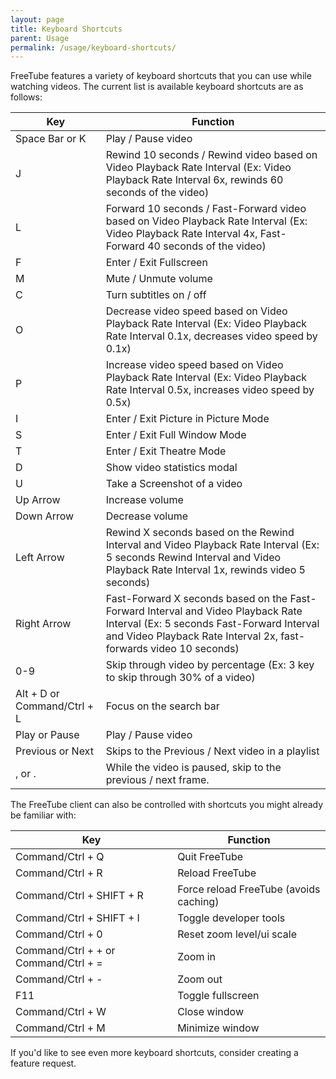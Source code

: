 ```yaml
---
layout: page
title: Keyboard Shortcuts
parent: Usage
permalink: /usage/keyboard-shortcuts/
---
```


FreeTube features a variety of keyboard shortcuts that you can use while watching videos. The current list is available keyboard shortcuts are as follows:

| Key                          | Function                                                                                                                                                                                             |
| ---------------------------- | ---------------------------------------------------------------------------------------------------------------------------------------------------------------------------------------------------- |
| Space Bar or K               | Play / Pause video                                                                                                                                                                                   |
| J                            | Rewind 10 seconds / Rewind video based on Video Playback Rate Interval (Ex: Video Playback Rate Interval 6x, rewinds 60 seconds of the video)                                                        |
| L                            | Forward 10 seconds / Fast-Forward video based on Video Playback Rate Interval (Ex: Video Playback Rate Interval 4x, Fast-Forward 40 seconds of the video)                                            |
| F                            | Enter / Exit Fullscreen                                                                                                                                                                              |
| M                            | Mute / Unmute volume                                                                                                                                                                                 |
| C                            | Turn subtitles on / off                                                                                                                                                                              |
| O                            | Decrease video speed based on Video Playback Rate Interval (Ex: Video Playback Rate Interval 0.1x, decreases video speed by 0.1x)                                                                    |
| P                            | Increase video speed based on Video Playback Rate Interval (Ex: Video Playback Rate Interval 0.5x, increases video speed by 0.5x)                                                                    |
| I                            | Enter / Exit Picture in Picture Mode                                                                                                                                                                 |
| S                            | Enter / Exit Full Window Mode                                                                                                                                                                        |
| T                            | Enter / Exit Theatre Mode                                                                                                                                                                            |
| D                            | Show video statistics modal                                                                                                                                                                          |
| U                            | Take a Screenshot of a video                                                                                                                                                                         |
| Up Arrow                     | Increase volume                                                                                                                                                                                      |
| Down Arrow                   | Decrease volume                                                                                                                                                                                      |
| Left Arrow                   | Rewind X seconds based on the Rewind Interval and Video Playback Rate Interval (Ex: 5 seconds Rewind Interval and Video Playback Rate Interval 1x, rewinds video 5 seconds)                          |
| Right Arrow                  | Fast-Forward X seconds based on the Fast-Forward Interval and Video Playback Rate Interval (Ex: 5 seconds Fast-Forward Interval and Video Playback Rate Interval 2x, fast-forwards video 10 seconds) |
| 0-9                          | Skip through video by percentage (Ex: 3 key to skip through 30% of a video)                                                                                                                          |
| Alt + D or Command/Ctrl + L  | Focus on the search bar                                                                                                                                                                              |
| Play or Pause                | Play / Pause video                                                                                                                                                                                   |
| Previous or Next             | Skips to the Previous / Next video in a playlist                                                                                                                                                     |
| , or .                       | While the video is paused, skip to the previous / next frame.                                                                                                                                        |

The FreeTube client can also be controlled with shortcuts you might already be familiar with:

| Key                                  | Function                               |
| ------------------------------------ | -------------------------------------- |
| Command/Ctrl + Q                     | Quit FreeTube                          |
| Command/Ctrl + R                     | Reload FreeTube                        |
| Command/Ctrl + SHIFT + R             | Force reload FreeTube (avoids caching) |
| Command/Ctrl + SHIFT + I             | Toggle developer tools                 |
| Command/Ctrl + 0                     | Reset zoom level/ui scale              |
| Command/Ctrl + + or Command/Ctrl + = | Zoom in                                |
| Command/Ctrl + -                     | Zoom out                               |
| F11                                  | Toggle fullscreen                      |
| Command/Ctrl + W                     | Close window                           |
| Command/Ctrl + M                     | Minimize window                        |

If you'd like to see even more keyboard shortcuts, consider creating a feature request.
